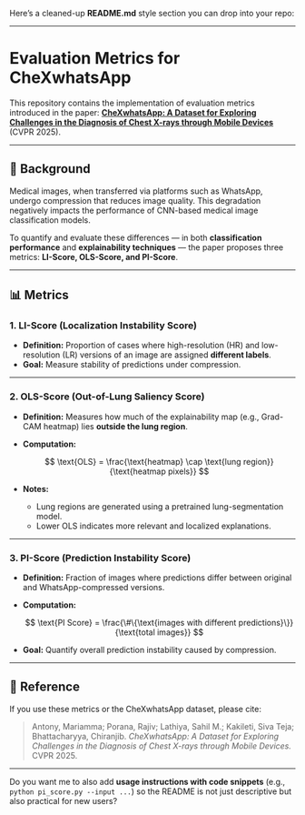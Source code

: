 Here’s a cleaned-up **README.md** style section you can drop into your repo:

---

# Evaluation Metrics for CheXwhatsApp

This repository contains the implementation of evaluation metrics introduced in the paper:
**[CheXwhatsApp: A Dataset for Exploring Challenges in the Diagnosis of Chest X-rays through Mobile Devices](https://cvpr.thecvf.com/virtual/2025/poster/32580)** (CVPR 2025).

---

## 📖 Background

Medical images, when transferred via platforms such as WhatsApp, undergo compression that reduces image quality. This degradation negatively impacts the performance of CNN-based medical image classification models.

To quantify and evaluate these differences — in both **classification performance** and **explainability techniques** — the paper proposes three metrics: **LI-Score, OLS-Score, and PI-Score**.

---

## 📊 Metrics

### 1. **LI-Score (Localization Instability Score)**

* **Definition:** Proportion of cases where high-resolution (HR) and low-resolution (LR) versions of an image are assigned **different labels**.
* **Goal:** Measure stability of predictions under compression.

---

### 2. **OLS-Score (Out-of-Lung Saliency Score)**

* **Definition:** Measures how much of the explainability map (e.g., Grad-CAM heatmap) lies **outside the lung region**.
* **Computation:**

  $$
  \text{OLS} = \frac{\text{heatmap} \cap \text{lung region}}{\text{heatmap pixels}}
  $$
* **Notes:**

  * Lung regions are generated using a pretrained lung-segmentation model.
  * Lower OLS indicates more relevant and localized explanations.

---

### 3. **PI-Score (Prediction Instability Score)**

* **Definition:** Fraction of images where predictions differ between original and WhatsApp-compressed versions.
* **Computation:**

  $$
  \text{PI Score} = \frac{\#\{\text{images with different predictions}\}}{\text{total images}}
  $$
* **Goal:** Quantify overall prediction instability caused by compression.

---

## 🔗 Reference

If you use these metrics or the CheXwhatsApp dataset, please cite:

> Antony, Mariamma; Porana, Rajiv; Lathiya, Sahil M.; Kakileti, Siva Teja; Bhattacharyya, Chiranjib.
> *CheXwhatsApp: A Dataset for Exploring Challenges in the Diagnosis of Chest X-rays through Mobile Devices.*
> CVPR 2025.

---

Do you want me to also add **usage instructions with code snippets** (e.g., `python pi_score.py --input ...`) so the README is not just descriptive but also practical for new users?

